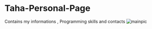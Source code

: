 # Taha-Personal-Page
Contains my informations , Programming skills and contacts 
![mainpic](https://user-images.githubusercontent.com/106742815/173190778-7df5d519-e3cc-4494-acd7-b035ad06bb26.png)
